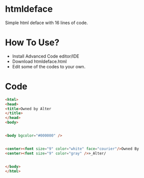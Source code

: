 # htmldeface
Simple html deface with 16 lines of code.

# How To Use?
- Install Advanced Code editor/IDE
- Download htmldeface.html
- Edit some of the codes to your own.

# Code
```html
<html>
<head>
<title>Owned by Alter
</title>
</head>
<body>


<body bgcolor="#000000" />


<center><font size="9" color="white" face="courier"/>Owned By
<center><font size="9" color="gray" />>_Alter/


</body>
</html>
